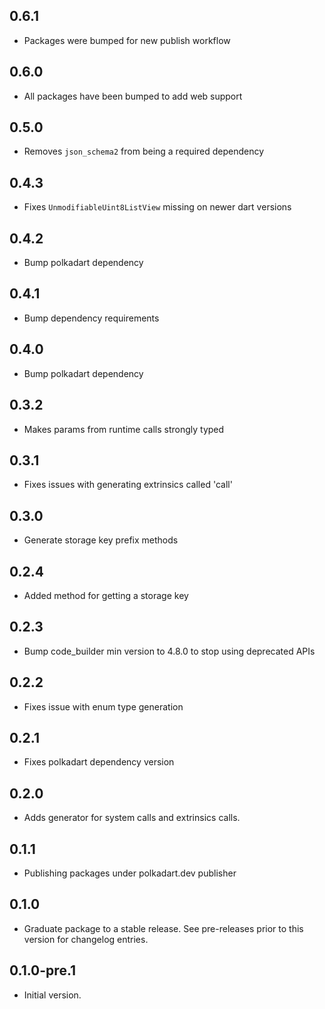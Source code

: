 ## 0.6.1
- Packages were bumped for new publish workflow

## 0.6.0
- All packages have been bumped to add web support

## 0.5.0
- Removes `json_schema2` from being a required dependency

## 0.4.3
- Fixes `UnmodifiableUint8ListView` missing on newer dart versions

## 0.4.2
- Bump polkadart dependency

## 0.4.1
- Bump dependency requirements

## 0.4.0
- Bump polkadart dependency

## 0.3.2
- Makes params from runtime calls strongly typed

## 0.3.1
- Fixes issues with generating extrinsics called 'call'

## 0.3.0

- Generate storage key prefix methods

## 0.2.4

- Added method for getting a storage key

## 0.2.3

- Bump code_builder min version to 4.8.0 to stop using deprecated APIs

## 0.2.2

- Fixes issue with enum type generation

## 0.2.1

- Fixes polkadart dependency version

## 0.2.0

- Adds generator for system calls and extrinsics calls.

## 0.1.1

- Publishing packages under polkadart.dev publisher

## 0.1.0

 - Graduate package to a stable release. See pre-releases prior to this version for changelog entries.

## 0.1.0-pre.1

- Initial version.
